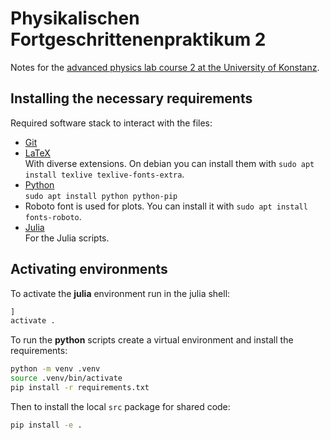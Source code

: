 # Physikalischen Fortgeschrittenenpraktikum 2
Notes for the [advanced physics lab course 2 at the University of Konstanz](https://fp.physik.uni-konstanz.de).

## Installing the necessary requirements

Required software stack to interact with the files:
- [Git](https://git-scm.com/)
- [LaTeX](https://www.latex-project.org/)\
  With diverse extensions. On debian you can install them with `sudo apt install texlive texlive-fonts-extra`.
- [Python](https://www.python.org/)\
`sudo apt install python python-pip`
- Roboto font is used for plots. You can install it with `sudo apt install fonts-roboto`.
- [Julia](https://julialang.org/)\
  For the Julia scripts.

## Activating environments

To activate the **julia** environment run in the julia shell:
```julia
]
activate .
```

To run the **python** scripts create a virtual environment and install the requirements:
```bash
python -m venv .venv
source .venv/bin/activate
pip install -r requirements.txt
```
Then to install the local `src` package for shared code:
```bash
pip install -e .
```